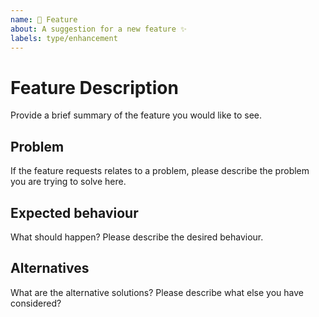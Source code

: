 ```yaml
---
name: 🚀 Feature
about: A suggestion for a new feature ✨
labels: type/enhancement
---
```


<!--
Thank you for suggesting an idea to make this project better!

Please fill in as much of the template below as you’re able.
-->

# Feature Description

Provide a brief summary of the feature you would like to see.

## Problem

If the feature requests relates to a problem, please describe the problem you are trying to solve here.

## Expected behaviour

What should happen?  Please describe the desired behaviour.

## Alternatives

What are the alternative solutions? Please describe what else you have considered?
